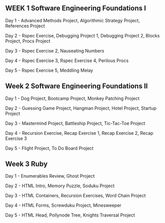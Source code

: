 WEEK 1 Software Engineering Foundations I
-----
Day 1 - Advanced Methods Project, Algorithmic Strategy Project, References Project

Day 2 - Rspec Exercise, Debugging Project 1, Debugging Project 2, Blocks Project, Procs Project

Day 3 - Rspec Exercise 2, Nauseating Numbers

Day 4 - Rspec Exercise 3, Rspec Exercise 4, Perilous Procs

Day 5 - Rspec Exercise 5, Meddling Melay

Week 2 Software Engineering Foundations II
-----
Day 1 - Dog Project, Bootcamp Project, Monkey Patching Project

Day 2 - Guessing Game Project, Hangman Project, Hotel Project, Startup Project

Day 3 - Mastermind Project, Battleship Project, Tic-Tac-Toe Project

Day 4 - Recursion Exercise, Recap Exercise 1, Recap Exercise 2, Recap Exercise 3

Day 5 - Flight Project, To Do Board Project

Week 3 Ruby
-----
Day 1 - Enumerables Review, Ghost Project

Day 2 - HTML Intro, Memory Puzzle, Soduku Project

Day 3 - HTML Containers, Recursion Exercises, Word Chain Project

Day 4 - HTML Forms, Screwduku Project, Minesweeper

Day 5 - HTML Head, Pollynode Tree, Knights Traversal Project 
